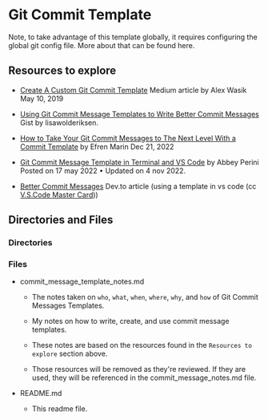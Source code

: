 # Git Commit Template

Note, to take advantage of this template globally, it requires configuring the global git config file. More about that can be found here.

## Resources to explore

- [Create A Custom Git Commit Template](https://alex-wasik.medium.com/create-a-custom-git-commit-template-84468232a459) Medium article by Alex Wasik May 10, 2019

- [Using Git Commit Message Templates to Write Better Commit Messages](https://gist.github.com/lisawolderiksen/a7b99d94c92c6671181611be1641c733) Gist by lisawolderiksen.

- [How to Take Your Git Commit Messages to The Next Level With a Commit Template](https://efren45marin.medium.com/how-to-take-your-git-commit-messages-to-the-next-level-with-a-commit-template-cd3a608b1ac9) by Efren Marin Dec 21, 2022

- [Git Commit Message Template in Terminal and VS Code](https://dev.to/abbeyperini/git-commit-message-template-in-terminal-and-vs-code-326p) by Abbey Perini Posted on 17 may 2022 • Updated on 4 nov 2022.

- [Better Commit Messages](https://dev.to/thefern/better-commit-messages-3dnm) Dev.to article (using a template in vs code (cc [V.S.Code Master Card](https://trello.com/c/5VYmSSXO/520-visual-studio-code-master-card)))

## Directories and Files

### Directories

### Files

- commit_message_template_notes.md

  - The notes taken on `who`, `what`, `when`, `where`, `why`, and `how` of Git Commit Messages Templates.

  - My notes on how to write, create, and use commit message templates.

  - These notes are based on the resources found in the `Resources to explore` section above.

  - Those resources will be removed as they're reviewed. If they are used, they will be referenced in the commit_message_notes.md file.

- README.md

  - This readme file.
